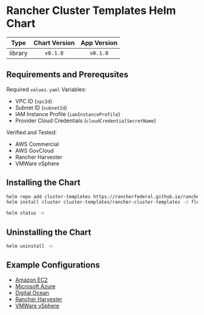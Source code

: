 # Rancher Cluster Templates Helm Chart

|  Type   | Chart Version | App Version |
| :-----: | :-----------: | :---------: |
| library |   `v0.1.0`    |  `v0.1.0`   |

## Requirements and Prerequsites

Required `values.yaml` Variables:

- VPC ID (`vpcId`)
- Subnet ID (`subnetId`)
- IAM Instance Profile (`iamInstanceProfile`)
- Provider Cloud Credentials (`cloudCredentialSecretName`)

Verified and Tested:

- AWS Commercial
- AWS GovCloud
- Rancher Harvester
- VMWare vSphere

## Installing the Chart

```bash
helm repo add cluster-templates https://rancherfederal.github.io/rancher-cluster-templates
helm install cluster cluster-templates/rancher-cluster-templates -n fleet-default -f values.yaml
```

```bash
helm status -n
```

## Uninstalling the Chart

```bash
helm uninstall -n
```

## Example Configurations

- [Amazon EC2](values-aws.yaml)
- [Microsoft Azure](values-azure.yaml)
- [Digital Ocean](values-do.yaml)
- [Rancher Harvester](values-harvester.yaml)
- [VMWare vSphere](values-vsphere.yaml)
